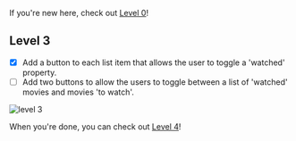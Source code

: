 If you're new here, check out [Level 0](https://gist.github.com/beth/3e7eb34ff1a46b674d40ece896c593c2)!

## Level 3

- [x] Add a button to each list item that allows the user to toggle a 'watched' property.
- [ ] Add two buttons to allow the users to toggle between a list of 'watched' movies and movies 'to watch'.

![level 3](https://cloud.githubusercontent.com/assets/7968370/26704486/48dd4b34-46e4-11e7-8c41-19ea1abc154f.png)

When you're done, you can check out [Level 4](https://gist.github.com/beth/348b8e28057cddc4b9bfbfcb49e3d45d)!